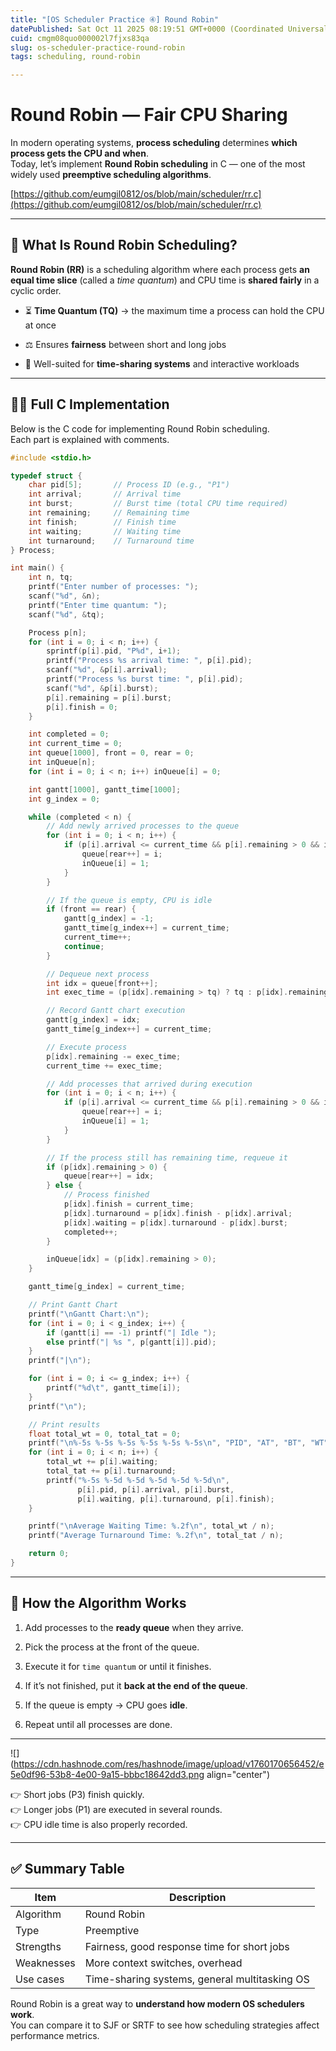 ```yaml
---
title: "[OS Scheduler Practice ④] Round Robin"
datePublished: Sat Oct 11 2025 08:19:51 GMT+0000 (Coordinated Universal Time)
cuid: cmgm08quo000002l7fjxs83qa
slug: os-scheduler-practice-round-robin
tags: scheduling, round-robin

---
```


# Round Robin — Fair CPU Sharing

In modern operating systems, **process scheduling** determines **which process gets the CPU and when**.  
Today, let’s implement **Round Robin scheduling** in C — one of the most widely used **preemptive scheduling algorithms**.

[https://github.com/eumgil0812/os/blob/main/scheduler/rr.c](https://github.com/eumgil0812/os/blob/main/scheduler/rr.c)

---

## 🧭 What Is Round Robin Scheduling?

**Round Robin (RR)** is a scheduling algorithm where each process gets **an equal time slice** (called a *time quantum*) and CPU time is **shared fairly** in a cyclic order.

* ⏳ **Time Quantum (TQ)** → the maximum time a process can hold the CPU at once
    
* ⚖️ Ensures **fairness** between short and long jobs
    
* 🧍 Well-suited for **time-sharing systems** and interactive workloads
    

---

## 🧑‍💻 Full C Implementation

Below is the C code for implementing Round Robin scheduling.  
Each part is explained with comments.

```c
#include <stdio.h>

typedef struct {
    char pid[5];       // Process ID (e.g., "P1")
    int arrival;       // Arrival time
    int burst;         // Burst time (total CPU time required)
    int remaining;     // Remaining time
    int finish;        // Finish time
    int waiting;       // Waiting time
    int turnaround;    // Turnaround time
} Process;

int main() {
    int n, tq;
    printf("Enter number of processes: ");
    scanf("%d", &n);
    printf("Enter time quantum: ");
    scanf("%d", &tq);

    Process p[n];
    for (int i = 0; i < n; i++) {
        sprintf(p[i].pid, "P%d", i+1);
        printf("Process %s arrival time: ", p[i].pid);
        scanf("%d", &p[i].arrival);
        printf("Process %s burst time: ", p[i].pid);
        scanf("%d", &p[i].burst);
        p[i].remaining = p[i].burst;
        p[i].finish = 0;
    }

    int completed = 0;
    int current_time = 0;
    int queue[1000], front = 0, rear = 0;
    int inQueue[n];
    for (int i = 0; i < n; i++) inQueue[i] = 0;

    int gantt[1000], gantt_time[1000];
    int g_index = 0;

    while (completed < n) {
        // Add newly arrived processes to the queue
        for (int i = 0; i < n; i++) {
            if (p[i].arrival <= current_time && p[i].remaining > 0 && inQueue[i] == 0) {
                queue[rear++] = i;
                inQueue[i] = 1;
            }
        }

        // If the queue is empty, CPU is idle
        if (front == rear) {
            gantt[g_index] = -1;
            gantt_time[g_index++] = current_time;
            current_time++;
            continue;
        }

        // Dequeue next process
        int idx = queue[front++];
        int exec_time = (p[idx].remaining > tq) ? tq : p[idx].remaining;

        // Record Gantt chart execution
        gantt[g_index] = idx;
        gantt_time[g_index++] = current_time;

        // Execute process
        p[idx].remaining -= exec_time;
        current_time += exec_time;

        // Add processes that arrived during execution
        for (int i = 0; i < n; i++) {
            if (p[i].arrival <= current_time && p[i].remaining > 0 && inQueue[i] == 0) {
                queue[rear++] = i;
                inQueue[i] = 1;
            }
        }

        // If the process still has remaining time, requeue it
        if (p[idx].remaining > 0) {
            queue[rear++] = idx;
        } else {
            // Process finished
            p[idx].finish = current_time;
            p[idx].turnaround = p[idx].finish - p[idx].arrival;
            p[idx].waiting = p[idx].turnaround - p[idx].burst;
            completed++;
        }

        inQueue[idx] = (p[idx].remaining > 0);
    }

    gantt_time[g_index] = current_time;

    // Print Gantt Chart
    printf("\nGantt Chart:\n");
    for (int i = 0; i < g_index; i++) {
        if (gantt[i] == -1) printf("| Idle ");
        else printf("| %s ", p[gantt[i]].pid);
    }
    printf("|\n");

    for (int i = 0; i <= g_index; i++) {
        printf("%d\t", gantt_time[i]);
    }
    printf("\n");

    // Print results
    float total_wt = 0, total_tat = 0;
    printf("\n%-5s %-5s %-5s %-5s %-5s %-5s\n", "PID", "AT", "BT", "WT", "TAT", "FT");
    for (int i = 0; i < n; i++) {
        total_wt += p[i].waiting;
        total_tat += p[i].turnaround;
        printf("%-5s %-5d %-5d %-5d %-5d %-5d\n",
               p[i].pid, p[i].arrival, p[i].burst,
               p[i].waiting, p[i].turnaround, p[i].finish);
    }

    printf("\nAverage Waiting Time: %.2f\n", total_wt / n);
    printf("Average Turnaround Time: %.2f\n", total_tat / n);

    return 0;
}
```

---

## 🧠 How the Algorithm Works

1. Add processes to the **ready queue** when they arrive.
    
2. Pick the process at the front of the queue.
    
3. Execute it for `time quantum` or until it finishes.
    
4. If it’s not finished, put it **back at the end of the queue**.
    
5. If the queue is empty → CPU goes **idle**.
    
6. Repeat until all processes are done.
    

---

![](https://cdn.hashnode.com/res/hashnode/image/upload/v1760170656452/e5e0df96-53b8-4e00-9a15-bbbc18642dd3.png align="center")

👉 Short jobs (P3) finish quickly.  
👉 Longer jobs (P1) are executed in several rounds.  
👉 CPU idle time is also properly recorded.

---

## ✅ Summary Table

| Item | Description |
| --- | --- |
| Algorithm | Round Robin |
| Type | Preemptive |
| Strengths | Fairness, good response time for short jobs |
| Weaknesses | More context switches, overhead |
| Use cases | Time-sharing systems, general multitasking OS |

Round Robin is a great way to **understand how modern OS schedulers work**.  
You can compare it to SJF or SRTF to see how scheduling strategies affect performance metrics.